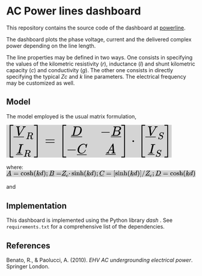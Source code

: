 # AC Power lines dashboard
This repository contains the source code of the dashboard at [powerline](https://powerlineinteractive.herokuapp.com/).

The dashboard plots the phase voltage, current and the delivered complex power depending on the line length.

The line properties may be defined in two ways. One consists in specifying the values of the kilometric resistivity (_r_), inductance (_l_) and shunt kilometric capacity (_c_) and conductivity (_g_). The other one consists in directly specifying the typical _Zc_ and _k_ line parameters. The electrical frequency may be customized as well.

## Model
The model employed is the usual matrix formulation,

![](doc/images/VI_gbg.svg)

where:
![](doc/images/ABCD_gbg.svg)

and


## Implementation
This dashboard is implemented using the Python library _dash_ <mettere link>.
See `requirements.txt` for a comprehensive list of the dependencies.

## References
Benato, R., & Paolucci, A. (2010). _EHV AC undergrounding electrical power_. Springer London.